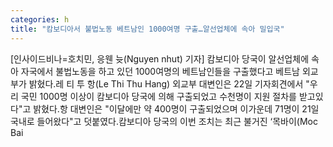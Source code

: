 ```yaml
---
categories: h
title: "캄보디아서 불법노동 베트남인 1000여명 구출…알선업체에 속아 밀입국"
---
```

[인사이드비나=호치민, 응웬 늇(Nguyen nhut) 기자] 캄보디아 당국이 알선업체에 속아 자국에서 불법노동을 하고 있던 1000여명의 베트남인들을 구출했다고 베트남 외교부가 밝혔다.레 티 투 항(Le Thi Thu Hang) 외교부 대변인은 22일 기자회견에서 "우리 국민 1000명 이상이 캄보디아 당국에 의해 구출되었고 수천명이 지원 절차를 받고있다"고 밝혔다.항 대변인은 "이달에만 약 400명이 구출되었으며 이가운데 71명이 21일 국내로 들어왔다"고 덧붙였다.캄보디아 당국의 이번 조치는 최근 불거진 ‘목바이(Moc Bai